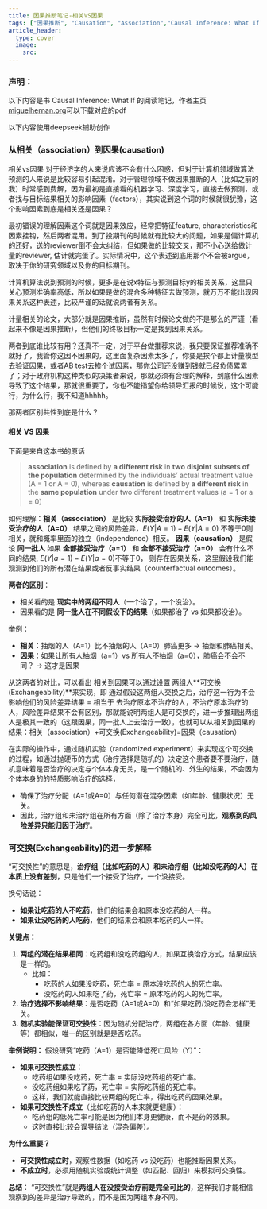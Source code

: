 ```yaml
---
title: 因果推断笔记-相关VS因果
tags: ["因果推断", "Causation", "Association","Causal Inference: What If","相关","因果"]
article_header:
  type: cover
  image:
    src:
---
```




### 声明：

以下内容是书 Causal Inference: What If 的阅读笔记，作者主页[miguelhernan.org](https://miguelhernan.org/whatifbook)可以下载对应的pdf

以下内容使用deepseek辅助创作

### 从相关（association）到因果(causation)

相关vs因果 对于经济学的人来说应该不会有什么困惑，但对于计算机领域做算法预测的人来说是比较容易引起混淆。对于管理领域不做因果推断的人（比如之前的我）时常感到费解，因为最初是直接看的机器学习、深度学习，直接去做预测，或者找与目标结果相关的影响因素（factors），其实说到这个词的时候就很犹豫，这个影响因素到底是相关还是因果？

最初错误的理解因素这个词就是因果效应，经常把特征feature, characteristics和因素挂钩，然后两者混用。到了投期刊的时候就有比较大的问题，如果是偏计算机的还好，送的reviewer倒不会太纠结，但如果做的比较交叉，那不小心送给做计量的reviewer, 估计就完蛋了。实际情况中，这个表述到底用那个不会被argue，取决于你的研究领域以及你的目标期刊。

计算机算法说到预测的时候，更多是在说x特征与预测目标y的相关关系，这里只关心预测准确率高低，所以如果是做的混合多种特征去做预测，就万万不能出现因果关系这种表述，比较严谨的话就说两者有关系。

计量相关的论文，大部分就是因果推断，虽然有时候论文做的不是那么的严谨（看起来不像是因果推断），但他们的终极目标一定是找到因果关系。

两者到底谁比较有用？还真不一定，对于平台做推荐来说，我只要保证推荐准确不就好了，我管你这因不因果的，这里面复杂因素太多了，你要是挨个都上计量模型去验证因果，或者AB test去挨个试因素，那你公司还没赚到钱就已经负债累累了；对于政府机构这种类似的决策者来说，那就必须有合理的解释，到底什么因素导致了这个结果，那就很重要了，你也不能指望你给领导汇报的时候说，这个可能行，为什么行，我不知道hhhhh。



那两者区别共性到底是什么？

#### 相关 VS 因果

下面是来自这本书的原话

> **association** is defined by **a different risk** in **two disjoint subsets of the population** determined by the individuals’ actual treatment value (A = 1 or A = 0), whereas **causation** is defined by **a different risk** in the **same population** under two different treatment values (a = 1 or a = 0）

如何理解：**相关（association）** 是比较 **实际接受治疗的人（A=1）** 和 **实际未接受治疗的人（A=0）** 结果之间的风险差异，$E(Y|A=1)-E(Y|A=0)$ 不等于0则相关，就和概率里面的独立（independence）相反。
**因果（causation）** 是假设 **同一批人** 如果 **全部接受治疗（a=1）** 和 **全部不接受治疗（a=0）** 会有什么不同的结果, $E(Y|a=1)-E(Y|a=0)$不等于0， 则存在因果关系，这里假设我们能观测到他们的所有潜在结果或者反事实结果（counterfactual outcomes）。

**两者的区别**：

- 相关看的是 **现实中的两组不同人**（一个治了，一个没治）。
- 因果看的是 **同一批人在不同假设下的结果**（如果都治了 vs 如果都没治）。

举例：

- **相关**：抽烟的人（A=1）比不抽烟的人（A=0）肺癌更多 → 抽烟和肺癌相关。
- **因果**：如果让所有人抽烟（a=1）vs 所有人不抽烟（a=0），肺癌会不会不同？ → 这才是因果



从这两者的对比，可以看出 相关到因果可以通过设置 两组人**可交换(Exchangeability)**来实现，即 通过假设这两组人交换之后，治疗这一行为不会影响他们的风险差异结果 =  相当于 去治疗原本不治疗的人，不治疗原本治疗的人，风险差异结果不会有区别，那就能说明两组人是可交换的，进一步推理出两组人是极其一致的（这跟因果，同一批人上去治疗一致），也就可以从相关到因果的结果：相关（association）+可交换(Exchangeability)=因果（causation）

在实际的操作中，通过随机实验（randomized experiment）来实现这个可交换的过程，如通过抛硬币的方式（治疗选择是随机的）决定这个患者要不要治疗，随机意味着是否治疗的决定与个体本身无关，是一个随机的、外生的结果，不会因为个体本身的的特质影响治疗的选择，

- 确保了治疗分配（A=1或A=0）与任何潜在混杂因素（如年龄、健康状况）无关。
- 因此，治疗组和未治疗组在所有方面（除了治疗本身）完全可比，**观察到的风险差异只能归因于治疗**。

### 可交换(Exchangeability)的进一步解释

“可交换性”的意思是，**治疗组（比如吃药的人）和未治疗组（比如没吃药的人）在本质上没有差别**，只是他们一个接受了治疗，一个没接受。

换句话说：

- **如果让吃药的人不吃药**，他们的结果会和原本没吃药的人一样。
- **如果让没吃药的人吃药**，他们的结果会和原本吃药的人一样。

**关键点：**

1. **两组的潜在结果相同**：吃药组和没吃药组的人，如果互换治疗方式，结果应该是一样的。
   - 比如：
     - 吃药的人如果没吃药，死亡率 = 原本没吃药的人的死亡率。
     - 没吃药的人如果吃了药，死亡率 = 原本吃药的人的死亡率。
2. **治疗选择不影响结果**：是否吃药（A=1或A=0）和“如果吃药/没吃药会怎样”无关。
3. **随机实验能保证可交换性**：因为随机分配治疗，两组在各方面（年龄、健康等）都相似，唯一的区别就是是否吃药。

**举例说明：**
假设研究“吃药（A=1）是否能降低死亡风险（Y）”：

- **如果可交换性成立**：
  - 吃药组如果没吃药，死亡率 = 实际没吃药组的死亡率。
  - 没吃药组如果吃了药，死亡率 = 实际吃药组的死亡率。
  - 这样，我们就能直接比较两组的死亡率，得出吃药的因果效果。
- **如果可交换性不成立**（比如吃药的人本来就更健康）：
  - 吃药组的低死亡率可能是因为他们本身更健康，而不是药的效果。
  - 这时直接比较会误导结论（混杂偏差）。

**为什么重要？**

- **可交换性成立时**，观察性数据（如吃药 vs 没吃药）也能推断因果关系。
- **不成立时**，必须用随机实验或统计调整（如匹配、回归）来模拟可交换性。

**总结**：
“可交换性”就是**两组人在没接受治疗前是完全可比的**，这样我们才能相信观察到的差异是治疗导致的，而不是因为两组本身不同。
